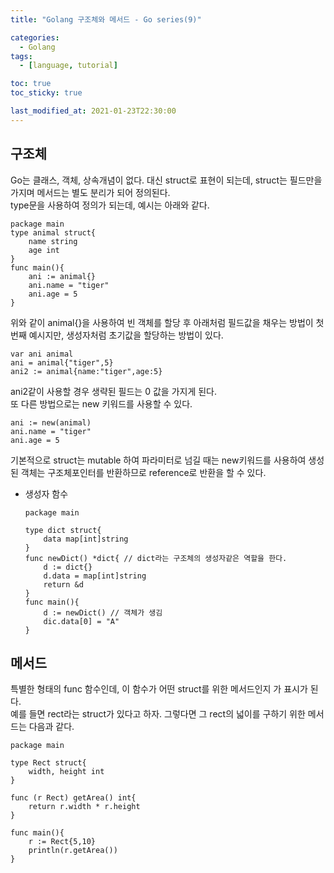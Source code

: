 ```yaml
---
title: "Golang 구조체와 메서드 - Go series(9)"

categories:
  - Golang
tags:
  - [language, tutorial]

toc: true
toc_sticky: true

last_modified_at: 2021-01-23T22:30:00
---
```


## 구조체

Go는 클래스, 객체, 상속개념이 없다. 대신 struct로 표현이 되는데, struct는 필드만을 가지며 메서드는 별도 분리가 되어 정의된다.  
type문을 사용하여 정의가 되는데, 예시는 아래와 같다.

```golang
package main
type animal struct{
    name string
    age int
}
func main(){
    ani := animal{}
    ani.name = "tiger"
    ani.age = 5
}
```

위와 같이 animal{}을 사용하여 빈 객체를 할당 후 아래처럼 필드값을 채우는 방법이 첫 번째 예시지만, 생성자처럼 초기값을 할당하는 방법이 있다.

```golang
var ani animal
ani = animal{"tiger",5}
ani2 := animal{name:"tiger",age:5}
```

ani2같이 사용할 경우 생략된 필드는 0 값을 가지게 된다.  
또 다른 방법으로는 new 키워드를 사용할 수 있다.

```golang
ani := new(animal)
ani.name = "tiger"
ani.age = 5
```

기본적으로 struct는 mutable 하여 파라미터로 넘길 때는 new키워드를 사용하여 생성된 객체는 구조체포인터를 반환하므로 reference로 반환을 할 수 있다.

- 생성자 함수

  ```golang
  package main

  type dict struct{
      data map[int]string
  }
  func newDict() *dict{ // dict라는 구조체의 생성자같은 역할을 한다.
      d := dict{}
      d.data = map[int]string
      return &d
  }
  func main(){
      d := newDict() // 객체가 생김
      dic.data[0] = "A"
  }
  ```

## 메서드

특별한 형태의 func 함수인데, 이 함수가 어떤 struct를 위한 메서드인지 가 표시가 된다.  
예를 들면 rect라는 struct가 있다고 하자. 그렇다면 그 rect의 넓이를 구하기 위한 메서드는 다음과 같다.

```golang
package main

type Rect struct{
    width, height int
}

func (r Rect) getArea() int{
    return r.width * r.height
}

func main(){
    r := Rect{5,10}
    println(r.getArea())
}
```
